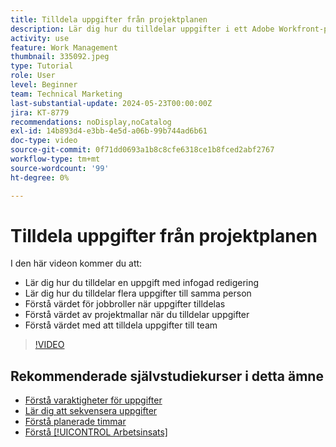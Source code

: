```yaml
---
title: Tilldela uppgifter från projektplanen
description: Lär dig hur du tilldelar uppgifter i ett Adobe Workfront-projekt med hjälp av intern redigering, massredigering, jobbroller och team.
activity: use
feature: Work Management
thumbnail: 335092.jpeg
type: Tutorial
role: User
level: Beginner
team: Technical Marketing
last-substantial-update: 2024-05-23T00:00:00Z
jira: KT-8779
recommendations: noDisplay,noCatalog
exl-id: 14b893d4-e3bb-4e5d-a06b-99b744ad6b61
doc-type: video
source-git-commit: 0f71dd0693a1b8c8cfe6318ce1b8fced2abf2767
workflow-type: tm+mt
source-wordcount: '99'
ht-degree: 0%

---
```


# Tilldela uppgifter från projektplanen

I den här videon kommer du att:

* Lär dig hur du tilldelar en uppgift med infogad redigering
* Lär dig hur du tilldelar flera uppgifter till samma person
* Förstå värdet för jobbroller när uppgifter tilldelas
* Förstå värdet av projektmallar när du tilldelar uppgifter
* Förstå värdet med att tilldela uppgifter till team

>[!VIDEO](https://video.tv.adobe.com/v/335092/?quality=12&learn=on)

<!---
learn more urls:
Notifications: Information about work assigned to me
Assign tasks
Personal time overview
Make smart assignments
Modify multiple user assignments in a task list
--->

## Rekommenderade självstudiekurser i detta ämne

* [Förstå varaktigheter för uppgifter](/help/manage-work/tasks/understand-task-durations.md)
* [Lär dig att sekvensera uppgifter](/help/manage-work/tasks/learn-to-sequence-tasks.md)
* [Förstå planerade timmar](/help/manage-work/tasks/understand-planned-hours.md)
* [Förstå [!UICONTROL Arbetsinsats]](/help/manage-work/tasks/understand-work-effort.md)

